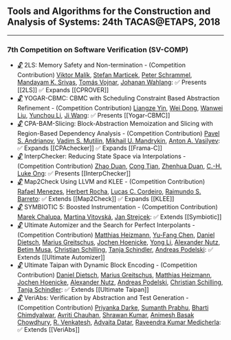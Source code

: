 ## Tools and Algorithms for the Construction and Analysis of Systems: 24th TACAS@ETAPS, 2018
---
### 7th Competition on Software Verification (SV-COMP)
-	[🔓](https://doi.org/10.1007/978-3-319-89963-3_24) 2LS: Memory Safety and Non-termination - (Competition Contribution)
	[Viktor Malík](https://dblp.org/pid/217/4849.html), [Stefan Marticek](https://dblp.org/pid/217/4868.html), [Peter Schrammel](https://dblp.org/pid/23/8898.html), [Mandayam K. Srivas](https://dblp.org/pid/50/1962.html), [Tomás Vojnar](https://dblp.org/pid/51/533.html), [Johanan Wahlang](https://dblp.org/pid/217/4873.html):
	✅ Presents [[2LS]]
	✅ Expands [[CPROVER]]
-	[🔓](https://doi.org/10.1007/978-3-319-89963-3_25) YOGAR-CBMC: CBMC with Scheduling Constraint Based Abstraction Refinement - (Competition Contribution)
	[Liangze Yin](https://dblp.org/pid/23/10811.html), [Wei Dong](https://dblp.org/pid/92/748-6.html), [Wanwei Liu](https://dblp.org/pid/04/5600.html), [Yunchou Li](https://dblp.org/pid/217/4853.html), [Ji Wang](https://dblp.org/pid/64/856-1.html):
	✅ Presents [[Yogar-CBMC]]
-	[🔓](https://doi.org/10.1007/978-3-319-89963-3_26) CPA-BAM-Slicing: Block-Abstraction Memoization and Slicing with Region-Based Dependency Analysis - (Competition Contribution)
	[Pavel S. Andrianov](https://dblp.org/pid/197/9537.html), [Vadim S. Mutilin](https://dblp.org/pid/76/7124.html), [Mikhail U. Mandrykin](https://dblp.org/pid/44/11109.html), [Anton A. Vasilyev](https://dblp.org/pid/217/4878.html):
	✅ Expands [[CPAchecker]]
	✅ Expands [[Frama-C]]
-	[🔓](https://doi.org/10.1007/978-3-319-89963-3_27) InterpChecker: Reducing State Space via Interpolations - (Competition Contribution)
	[Zhao Duan](https://dblp.org/pid/95/3691.html), [Cong Tian](https://dblp.org/pid/00/5365.html), [Zhenhua Duan](https://dblp.org/pid/39/6857.html), [C.-H. Luke Ong](https://dblp.org/pid/o/CHLukeOng.html):
	✅ Presents [[InterpChecker]]
-	[🔓](https://doi.org/10.1007/978-3-319-89963-3_28) Map2Check Using LLVM and KLEE - (Competition Contribution)
	[Rafael Menezes](https://dblp.org/pid/217/4869.html), [Herbert Rocha](https://dblp.org/pid/116/5376.html), [Lucas C. Cordeiro](https://dblp.org/pid/42/4311.html), [Raimundo S. Barreto](https://dblp.org/pid/04/562.html):
	✅ Extends [[Map2Check]]
	✅ Expands [[KLEE]]
-	[🔓](https://doi.org/10.1007/978-3-319-89963-3_29) SYMBIOTIC 5: Boosted Instrumentation - (Competition Contribution)
	[Marek Chalupa](https://dblp.org/pid/178/3862.html), [Martina Vitovská](https://dblp.org/pid/178/3812.html), [Jan Strejcek](https://dblp.org/pid/37/1716.html):
	✅ Extends [[Symbiotic]]
-	[🔓](https://doi.org/10.1007/978-3-319-89963-3_30) Ultimate Automizer and the Search for Perfect Interpolants - (Competition Contribution)
	[Matthias Heizmann](https://dblp.org/pid/52/7224.html), [Yu-Fang Chen](https://dblp.org/pid/76/1885.html), [Daniel Dietsch](https://dblp.org/pid/59/9798.html), [Marius Greitschus](https://dblp.org/pid/153/2563.html), [Jochen Hoenicke](https://dblp.org/pid/79/3265.html), [Yong Li](https://dblp.org/pid/93/2334-31.html), [Alexander Nutz](https://dblp.org/pid/117/2587.html), [Betim Musa](https://dblp.org/pid/143/2689.html), [Christian Schilling](https://dblp.org/pid/72/2103-1.html), [Tanja Schindler](https://dblp.org/pid/211/7556.html), [Andreas Podelski](https://dblp.org/pid/p/APodelski.html):
	✅ Extends [[Ultimate Automizer]]
-	[🔓](https://doi.org/10.1007/978-3-319-89963-3_31) Ultimate Taipan with Dynamic Block Encoding - (Competition Contribution)
	[Daniel Dietsch](https://dblp.org/pid/59/9798.html), [Marius Greitschus](https://dblp.org/pid/153/2563.html), [Matthias Heizmann](https://dblp.org/pid/52/7224.html), [Jochen Hoenicke](https://dblp.org/pid/79/3265.html), [Alexander Nutz](https://dblp.org/pid/117/2587.html), [Andreas Podelski](https://dblp.org/pid/p/APodelski.html), [Christian Schilling](https://dblp.org/pid/72/2103-1.html), [Tanja Schindler](https://dblp.org/pid/211/7556.html):
	✅ Extends [[Ultimate Taipan]]
-	[🔓](https://doi.org/10.1007/978-3-319-89963-3_32) VeriAbs: Verification by Abstraction and Test Generation - (Competition Contribution)
	[Priyanka Darke](https://dblp.org/pid/62/8326.html), [Sumanth Prabhu](https://dblp.org/pid/206/6798-1.html), [Bharti Chimdyalwar](https://dblp.org/pid/20/9257.html), [Avriti Chauhan](https://dblp.org/pid/162/9561.html), [Shrawan Kumar](https://dblp.org/pid/31/4964.html), [Animesh Basak Chowdhury](https://dblp.org/pid/217/4860.html), [R. Venkatesh](https://dblp.org/pid/77/2661-1.html), [Advaita Datar](https://dblp.org/pid/182/1869.html), [Raveendra Kumar Medicherla](https://dblp.org/pid/161/1016.html):
	✅ Extends [[VeriAbs]]
